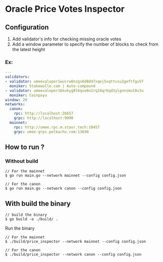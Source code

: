 # Oracle Price Votes Inspector


## Configuration 

1. Add validator's info for checking missing oracle votes
2. Add a window parameter to specify the number of blocks to check from the latest height

### Ex: 
```yaml
---
validators:
- validator: umeevaloper1wusrw8nzgs6d8d47xqej5xqttvsu2geftfgu5f
  moniker: Stakewolle.com | Auto-compound
- validator: umeevaloper16kukyg8l6qse6n2rq24qr6qd3ylgnnzmut8v3u
  moniker: Coinpayu
window: 20
networks:
  canon:
    rpc: http://localhost:26657
    grpc: http://localhost:9090
  mainnet:
    rpc: http://umee.rpc.m.stavr.tech:10457
    grpc: umee-grpc.polkachu.com:13690

``````

## How to run ? 

### Without build
```
// For the mainnet
$ go run main.go --network mainnet --config config.json

// For the canon
$ go run main.go --network canon --config config.json
```

## With build the binary 
```
// build the binary
$ go build -o ./build/ . 
```
Run the binary 
```
// For the mainnet
$ ./build/price_inspector --network mainnet --config config.json

// For the canon
$ ./build/price_inspector --network canon --config config.json
```
